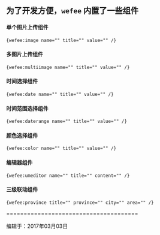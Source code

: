 ## 为了开发方便，`wefee` 内置了一些组件

#### 单个图片上传组件

```
{wefee:image name="" title="" value="" /}
```


#### 多图片上传组件

```
{wefee:multiimage name="" title="" value="" /}
```

#### 时间选择组件

```
{wefee:date name="" title="" value="" /}
```

#### 时间范围选择组件

```
{wefee:daterange name="" title="" value="" /}
```

#### 颜色选择组件

```
{wefee:color name="" title="" value="" /}
```

#### 编辑器组件

```
{wefee:umeditor name="" title="" content="" /}
```

#### 三级联动组件

```
{wefee:province title="" province="" city="" area="" /}
```


======================================

编辑于：2017年03月03日